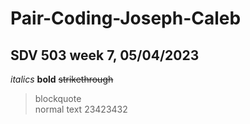 # Pair-Coding-Joseph-Caleb<br>
## SDV 503 week 7, 05/04/2023<br>
*italics*
**bold**
~~strikethrough~~<br>
> blockquote<br>
normal text  23423432
